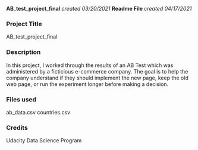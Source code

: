 **AB_test_project_final** *created 03/20/2021*
**Readme File** *created 04/17/2021*

### Project Title
AB_test_project_final

### Description
In this project, I worked through the results of an AB Test which was administered by a ficticious e-commerce company.  The goal is to help the company understand if they should implement the new page, keep the old web page, or run the experiment longer before making a decision.

### Files used
ab_data.csv
countries.csv


### Credits
Udacity Data Science Program
